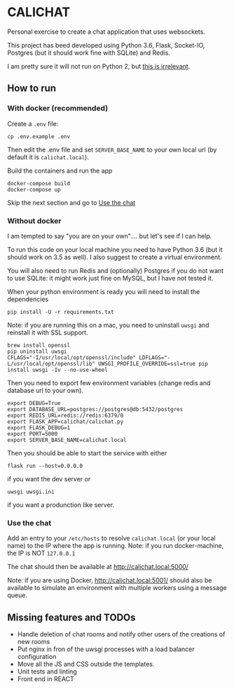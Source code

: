 # CALICHAT

Personal exercise to create a chat application that uses websockets.

This project has beed developed using Python 3.6, Flask, Socket-IO, Postgres (but it should work fine with SQLite) and Redis.

I am pretty sure it will not run on Python 2, but [this is irrelevant](https://twitter.com/giocalitri/status/865640292279500801).

## How to run

### With docker (recommended)

Create a `.env` file:
```
cp .env.example .env
```
Then edit the .env file and set `SERVER_BASE_NAME` to your own local url (by default it is `calichat.local`).

Build the containers and run the app
```
docker-compose build
docker-compose up
```

Skip the next section and go to [Use the chat](#use-the-chat)

### Without docker

I am tempted to say "you are on your own".... but let's see if I can help.

To run this code on your local machine you need to have Python 3.6 (but it should work on 3.5 as well). I also suggest to create a virtual environment.

You will also need to run Redis and (optionally) Postgres if you do not want to use SQLite: it might work just fine on MySQL, but I have not tested it.

When your python environment is ready you will need to install the dependencies
```
pip install -U -r requirements.txt
```

Note: if you are running this on a mac, you need to uninstall `uwsgi` and reinstall it with SSL support.
```
brew install openssl
pip uninstall uwsgi
CFLAGS="-I/usr/local/opt/openssl/include" LDFLAGS="-L/usr/local/opt/openssl/lib" UWSGI_PROFILE_OVERRIDE=ssl=true pip install uwsgi -Iv --no-use-wheel
```

Then you need to export few environment variables (change redis and database url to your own).
```
export DEBUG=True
export DATABASE_URL=postgres://postgres@db:5432/postgres
export REDIS_URL=redis://redis:6379/0
export FLASK_APP=calichat/calichat.py
export FLASK_DEBUG=1
export PORT=5000
export SERVER_BASE_NAME=calichat.local
```

Then you should be able to start the service with either
```
flask run --host=0.0.0.0
```
if you want the dev server or
```
uwsgi uwsgi.ini
```
if you want a produnction like server.


### Use the chat
Add an entry to your `/etc/hosts` to resolve `calichat.local` (or your local name) to the IP where the app is running.
Note: if you run docker-machine, the IP is NOT `127.0.0.1`

The chat should then be available at http://calichat.local:5000/

Note: if you are using Docker, http://calichat.local:5001/ should also be available to simulate an environment
with multiple workers using a message queue.


## Missing features and TODOs
* Handle deletion of chat rooms and notify other users of the creations of new rooms
* Put nginx in fron of the uwsgi processes with a load balancer configuration
* Move all the JS and CSS outside the templates.
* Unit tests and linting
* Front end in REACT
